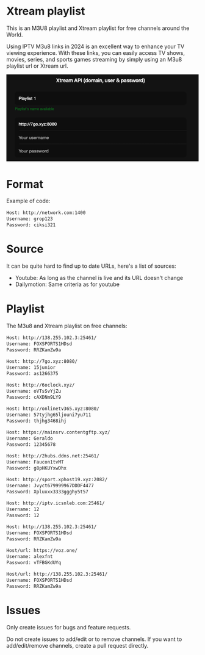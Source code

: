 # Xtream playlist

This is an M3U8 playlist and Xtream playlist for free channels around the World.

Using IPTV M3u8 links in 2024 is an excellent way to enhance your TV viewing experience. With these links, you can easily access TV shows, movies, series, and sports games streaming by simply using an M3u8 playlist url or Xtream url.

![VLC Network Panel](https://raw.githubusercontent.com/m3u8-xtream/magazine-blog/master/img/preview.jpg)

# Format

Example of code:

```
Host: http://network.com:1400
Username: grop123
Password: ciksi321
```

# Source

It can be quite hard to find up to date URLs, here's a list of sources:

- Youtube: As long as the channel is live and its URL doesn't change
- Dailymotion: Same criteria as for youtube

# Playlist

The M3u8 and Xtream playlist on free channels:

```
Host: http://138.255.102.3:25461/
Username: FOXSPORTS1HDsd
Password: RRZKamZw9a
```

```
Host: http://7go.xyz:8080/
Username: 15junior
Password: as1266375
```

```
Host: http://6oclock.xyz/
Username: oVTsSvYjZu
Password: cAXDNm9LY9
```

```
Host: http://onlinetv365.xyz:8080/
Username: 57tyjhg65ljouni7yu711
Password: thjhg3468ihj
```

```
Host: https://mainsrv.contentgftp.xyz/
Username: Geraldo
Password: 12345678
```

```
Host: http://2hubs.ddns.net:25461/
Username: Faucon1tvMT
Password: g8pHKUYxwDhx
```

```
Host: http://sport.xphost19.xyz:2082/
Username: Jvyct679999967DDDF4477
Password: Xpluxxx3333ggghy5t57
```

```
Host: http://iptv.icsnleb.com:25461/
Username: 12
Password: 12
```

```
Host: http://138.255.102.3:25461/
Username: FOXSPORTS1HDsd
Password: RRZKamZw9a
```

```
Host/url: https://voz.one/
Username: alexfnt
Password: vTFBGKdUYq
```

```
Host/url: http://138.255.102.3:25461/
Username: FOXSPORTS1HDsd
Password: RRZKamZw9a
```

# Issues

Only create issues for bugs and feature requests.

Do not create issues to add/edit or to remove channels. If you want to add/edit/remove channels, create a pull request directly.
